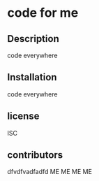 # code for me

## Description
code everywhere

## Installation
code everywhere

## license
ISC

## contributors
dfvdfvadfadfd ME ME ME ME


